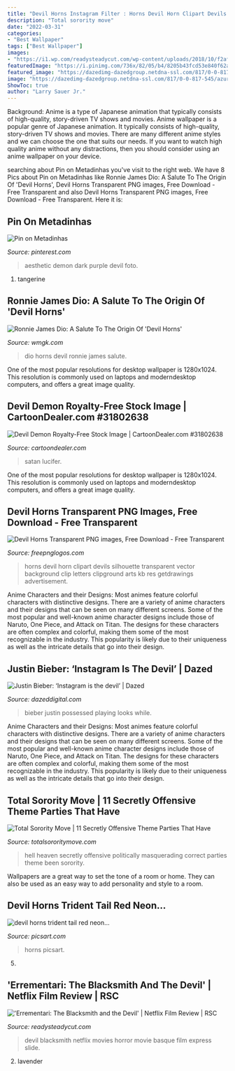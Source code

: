 ```yaml
---
title: "Devil Horns Instagram Filter : Horns Devil Horn Clipart Devils Silhouette Transparent Vector Background Clip Letters Clipground Arts Kb Res Getdrawings Advertisement"
description: "Total sorority move"
date: "2022-03-31"
categories:
- "Best Wallpaper"
tags: ["Best Wallpaper"]
images:
- "https://i1.wp.com/readysteadycut.com/wp-content/uploads/2018/10/f2af27290dcf570c95d6338d6a0789b1ec506dc4.jpg?fit=1280%2C720&amp;ssl=1"
featuredImage: "https://i.pinimg.com/736x/82/05/b4/8205b43fcd53e840f62a7339afed94e3.jpg"
featured_image: "https://dazedimg-dazedgroup.netdna-ssl.com/817/0-0-817-545/azure/dazed-prod/1190/5/1195566.jpg"
image: "https://dazedimg-dazedgroup.netdna-ssl.com/817/0-0-817-545/azure/dazed-prod/1190/5/1195566.jpg"
ShowToc: true
author: "Larry Sauer Jr."
---
```



Background: Anime is a type of Japanese animation that typically consists of high-quality, story-driven TV shows and movies.
Anime wallpaper is a popular genre of Japanese animation. It typically consists of high-quality, story-driven TV shows and movies. There are many different anime styles and we can choose the one that suits our needs. If you want to watch high quality anime without any distractions, then you should consider using an anime wallpaper on your device.

	

		
searching about Pin on Metadinhas you've visit to the right web. We have 8 Pics about Pin on Metadinhas like Ronnie James Dio: A Salute To The Origin Of &#039;Devil Horns&#039;, Devil Horns Transparent PNG images, Free Download - Free Transparent and also Devil Horns Transparent PNG images, Free Download - Free Transparent. Here it is:
		
    
## Pin On Metadinhas

<img loading=lazy src="https://i.pinimg.com/736x/82/05/b4/8205b43fcd53e840f62a7339afed94e3.jpg" onerror="this.onerror=null;this.src='https://tse2.mm.bing.net/th?id=OIP.BIz4uCBs64--wIAqerfGiQHaI3&amp;pid=15.1';" alt="Pin on Metadinhas">

_Source: pinterest.com_

>aesthetic demon dark purple devil foto. 

	

1. tangerine 

    
## Ronnie James Dio: A Salute To The Origin Of &#039;Devil Horns&#039;

<img loading=lazy src="https://wmgk.com/wp-content/uploads/sites/2/2020/07/GettyImages-72489402-e1594384553248.jpg" onerror="this.onerror=null;this.src='https://tse3.mm.bing.net/th?id=OIP.60Fu3VVlLsEQIzt7K4LlhgHaFm&amp;pid=15.1';" alt="Ronnie James Dio: A Salute To The Origin Of &#039;Devil Horns&#039;">

_Source: wmgk.com_

>dio horns devil ronnie james salute. 

	

One of the most popular resolutions for desktop wallpaper is 1280x1024. This resolution is commonly used on laptops and moderndesktop computers, and offers a great image quality.

    
## Devil Demon Royalty-Free Stock Image | CartoonDealer.com #31802638

<img loading=lazy src="https://thumbs.dreamstime.com/z/shadow-flying-satan-devil-lucifer-demon-death-black-white-background-silhouette-178202854.jpg" onerror="this.onerror=null;this.src='https://tse4.mm.bing.net/th?id=OIP.TqDryUGh8p09FHJNFF1KMwHaH0&amp;pid=15.1';" alt="Devil Demon Royalty-Free Stock Image | CartoonDealer.com #31802638">

_Source: cartoondealer.com_

>satan lucifer. 

	

One of the most popular resolutions for desktop wallpaper is 1280x1024. This resolution is commonly used on laptops and moderndesktop computers, and offers a great image quality.

    
## Devil Horns Transparent PNG Images, Free Download - Free Transparent

<img loading=lazy src="https://www.freepnglogos.com/uploads/devil-horns/devil-horns-devils-horn-png-photo-png-arts-8.png" onerror="this.onerror=null;this.src='https://tse4.mm.bing.net/th?id=OIP.NwwHcykOB1A84zaRqjiluwHaHa&amp;pid=15.1';" alt="Devil Horns Transparent PNG images, Free Download - Free Transparent">

_Source: freepnglogos.com_

>horns devil horn clipart devils silhouette transparent vector background clip letters clipground arts kb res getdrawings advertisement. 

	

Anime Characters and their Designs: Most animes feature colorful characters with distinctive designs.
There are a variety of anime characters and their designs that can be seen on many different screens. Some of the most popular and well-known anime character designs include those of Naruto, One Piece, and Attack on Titan. The designs for these characters are often complex and colorful, making them some of the most recognizable in the industry. This popularity is likely due to their uniqueness as well as the intricate details that go into their design.

    
## Justin Bieber: ‘Instagram Is The Devil’ | Dazed

<img loading=lazy src="https://dazedimg-dazedgroup.netdna-ssl.com/817/0-0-817-545/azure/dazed-prod/1190/5/1195566.jpg" onerror="this.onerror=null;this.src='https://tse1.mm.bing.net/th?id=OIP.43ANyzYDeTJLhs8M1rSzrgHaE8&amp;pid=15.1';" alt="Justin Bieber: ‘Instagram is the devil’ | Dazed">

_Source: dazeddigital.com_

>bieber justin possessed playing looks while. 

	

Anime Characters and their Designs: Most animes feature colorful characters with distinctive designs.
There are a variety of anime characters and their designs that can be seen on many different screens. Some of the most popular and well-known anime character designs include those of Naruto, One Piece, and Attack on Titan. The designs for these characters are often complex and colorful, making them some of the most recognizable in the industry. This popularity is likely due to their uniqueness as well as the intricate details that go into their design.

    
## Total Sorority Move | 11 Secretly Offensive Theme Parties That Have

<img loading=lazy src="https://cdn.totalsororitymove.com/wp-content/uploads/2015/04/da626c2169dfaad00591c66f302e5760.jpg" onerror="this.onerror=null;this.src='https://tse4.mm.bing.net/th?id=OIP.ARhMC3Xrfvcm53sEz-Zc-AHaF9&amp;pid=15.1';" alt="Total Sorority Move | 11 Secretly Offensive Theme Parties That Have">

_Source: totalsororitymove.com_

>hell heaven secretly offensive politically masquerading correct parties theme been sorority. 

	

Wallpapers are a great way to set the tone of a room or home. They can also be used as an easy way to add personality and style to a room.

    
## Devil Horns Trident Tail Red Neon...

<img loading=lazy src="http://cdn131.picsart.com/300714395328211.png" onerror="this.onerror=null;this.src='https://tse1.mm.bing.net/th?id=OIP.B-dEIhGE-hqhrFBwDQxuGwHaHa&amp;pid=15.1';" alt="devil horns trident tail red neon...">

_Source: picsart.com_

>horns picsart. 

	

5.

    
## &#039;Errementari: The Blacksmith And The Devil&#039; | Netflix Film Review | RSC

<img loading=lazy src="https://i1.wp.com/readysteadycut.com/wp-content/uploads/2018/10/f2af27290dcf570c95d6338d6a0789b1ec506dc4.jpg?fit=1280%2C720&amp;ssl=1" onerror="this.onerror=null;this.src='https://tse1.mm.bing.net/th?id=OIP.4D_XlRjZuHCjXYeStSKWewHaEK&amp;pid=15.1';" alt="&#039;Errementari: The Blacksmith and the Devil&#039; | Netflix Film Review | RSC">

_Source: readysteadycut.com_

>devil blacksmith netflix movies horror movie basque film express slide. 

	

2. lavender 

